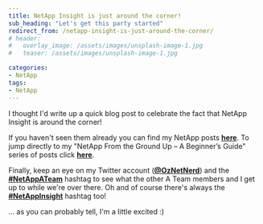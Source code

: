```yaml
---
title: NetApp Insight is just around the corner!
sub_heading: "Let's get this party started"
redirect_from: /netapp-insight-is-just-around-the-corner/
# header:
#   overlay_image: /assets/images/unsplash-image-1.jpg
#   teaser: /assets/images/unsplash-image-1.jpg

categories:
- NetApp
tags:
- NetApp
---
```

I thought I'd write up a quick blog post to celebrate the fact that NetApp Insight is around the corner!

If you haven't seen them already you can find my NetApp posts [**here**](/tags/#NetApp). To jump directly to my "NetApp From the Ground Up – A Beginner’s Guide" series of posts click [**here**](/netapp-ground-beginners-guide-index/).

Finally, keep an eye on my Twitter account (**[@OzNetNerd](https://twitter.com/OzNetNerd)**) and the **[#NetAppATeam](https://twitter.com/hashtag/NetAppATeam?src=hash)** hashtag to see what the other A Team members and I get up to while we're over there. Oh and of course there's always the **[#NetAppInsight](https://twitter.com/hashtag/NetAppInsight?src=hash)** hashtag too!

... as you can probably tell, I'm a little excited :)